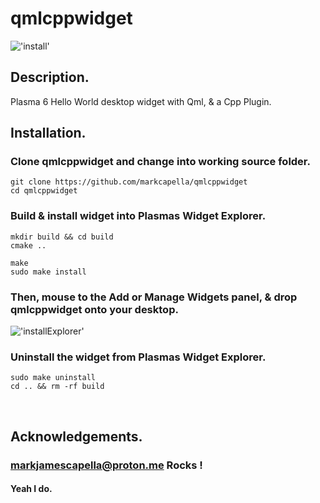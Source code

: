 
# qmlcppwidget
!['install'](https://github.com/markcapella/qmlcppwidget/qmlcppwidget.png)

## Description.
Plasma 6 Hello World desktop widget with Qml, & a Cpp Plugin.
&nbsp;

## Installation.

### Clone qmlcppwidget and change into working source folder.
    git clone https://github.com/markcapella/qmlcppwidget
    cd qmlcppwidget

### Build & install widget into Plasmas Widget Explorer.
    mkdir build && cd build
    cmake ..

    make
    sudo make install

### Then, mouse to the Add or Manage Widgets panel, & drop qmlcppwidget onto your desktop.
!['installExplorer'](https://github.com/markcapella/qmlcppwidget/qmlcppwidgetExplorer.png)

### Uninstall the widget from Plasmas Widget Explorer.
    sudo make uninstall
    cd .. && rm -rf build

&nbsp;
## Acknowledgements.

### markjamescapella@proton.me Rocks !

#### Yeah I do.
&nbsp;

